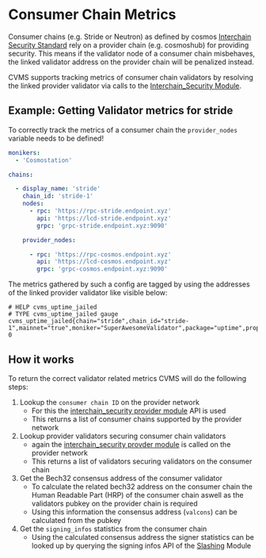 # Consumer Chain Metrics

Consumer chains (e.g. Stride or Neutron) as defined by cosmos [Interchain Security Standard](https://tutorials.cosmos.network/academy/2-cosmos-concepts/14-interchain-security.html) 
rely on a provider chain (e.g. cosmoshub) for 
providing security. This means if the validator node of a consumer chain misbehaves, the linked
validator address on the provider chain will be penalized instead. 

CVMS supports tracking metrics of consumer chain validators by resolving the linked 
provider validator via calls to the [Interchain_Security Module](https://buf.build/cosmos/interchain-security).

## Example: Getting Validator metrics for stride

To correctly track the metrics of a consumer chain the `provider_nodes` variable needs to be defined!

```yaml
monikers:
  - 'Cosmostation'

chains:

  - display_name: 'stride'
    chain_id: 'stride-1'
    nodes:
      - rpc: 'https://rpc-stride.endpoint.xyz'
        api: 'https://lcd-stride.endpoint.xyz'
        grpc: 'grpc-stride.endpoint.xyz:9090'

    provider_nodes:

      - rpc: 'https://rpc-cosmos.endpoint.xyz'
        api: 'https://lcd-cosmos.endpoint.xyz'
        grpc: 'grpc-cosmos.endpoint.xyz:9090'

```

The metrics gathered by such a config are tagged by using the addresses of the linked provider
validator like visible below:

```
# HELP cvms_uptime_jailed 
# TYPE cvms_uptime_jailed gauge
cvms_uptime_jailed{chain="stride",chain_id="stride-1",mainnet="true",moniker="SuperAwesomeValidator",package="uptime",proposer_address="ABCDEFG...",table_chain_id="stride_1",validator_consensus_address="cosmosvalconsxyz",validator_operator_address="cosmosvaloperxyz"} 0
```

## How  it works

To return the correct validator related metrics CVMS will do the following steps:

1. Lookup the `consumer chain ID` on the provider network
    - For this the [interchain_security provider module](https://buf.build/cosmos/interchain-security/docs/main:interchain_security.ccv.provider.v1#interchain_security.ccv.provider.v1.QueryConsumerChainsRequest) API is used
    - This returns a list of consumer chains supported by the provider network
2. Lookup provider validators securing consumer chain validators
    - again the [interchain_security provder module](https://buf.build/cosmos/interchain-security/docs/main:interchain_security.ccv.provider.v1#interchain_security.ccv.provider.v1.QueryConsumerValidatorsRequest) is called on the provider network
    - This returns a list of validators securing validators on the consumer chain
3. Get the Bech32 consensus address of the consumer validator
    - To calculate the related bech32 address on the consumer chain the Human Readable Part (HRP)
    of the consumer chain aswell as the validators pubkey on the provider chain is required
    - Using this information the consensus address (`valcons`) can be calculated from the pubkey
4. Get the `signing_infos` statistics from the consumer chain
    - Using the calculated consensus address the signer statistics can be looked up by querying the
    signing infos API of the [Slashing](https://buf.build/cosmos/cosmos-sdk/docs/main:cosmos.slashing.v1beta1#cosmos.slashing.v1beta1.QuerySigningInfoRequest) Module